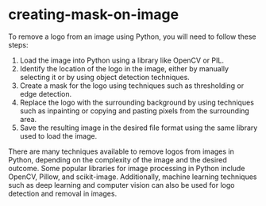 # creating-mask-on-image

To remove a logo from an image using Python, you will need to follow these steps:

1. Load the image into Python using a library like OpenCV or PIL.
2. Identify the location of the logo in the image, either by manually selecting it or by using object detection techniques.
3. Create a mask for the logo using techniques such as thresholding or edge detection.
4. Replace the logo with the surrounding background by using techniques such as inpainting or copying and pasting pixels from the surrounding area.
5. Save the resulting image in the desired file format using the same library used to load the image.

There are many techniques available to remove logos from images in Python, depending on the complexity of the image and the desired outcome. Some popular libraries for image processing in Python include OpenCV, Pillow, and scikit-image. Additionally, machine learning techniques such as deep learning and computer vision can also be used for logo detection and removal in images.
